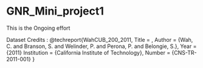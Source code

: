 # GNR_Mini_project1
This is the Ongoing effort

Dataset Credits :
@techreport{WahCUB_200_2011,
	Title = ,
	Author = {Wah, C. and Branson, S. and Welinder, P. and Perona, P. and Belongie, S.},
	Year = {2011}
	Institution = {California Institute of Technology},
	Number = {CNS-TR-2011-001}
}
